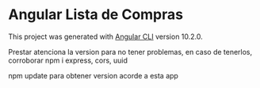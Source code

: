 # Angular Lista de Compras

This project was generated with [Angular CLI](https://github.com/angular/angular-cli) version 10.2.0.

Prestar atenciona la version para no tener problemas, en caso de tenerlos, corroborar npm i express, cors, uuid

npm update para obtener version acorde a esta app

